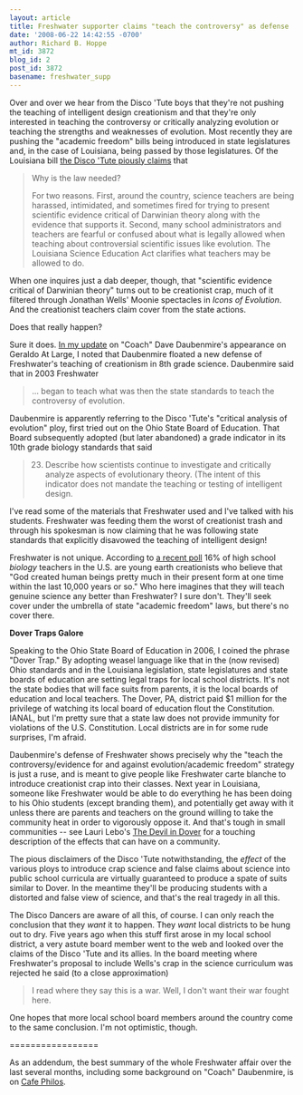 ```yaml
---
layout: article
title: Freshwater supporter claims "teach the controversy" as defense
date: '2008-06-22 14:42:55 -0700'
author: Richard B. Hoppe
mt_id: 3872
blog_id: 2
post_id: 3872
basename: freshwater_supp
---
```

Over and over we hear from the Disco 'Tute boys that they're not pushing the teaching of intelligent design creationism and that they're only interested in teaching the controversy or critically analyzing evolution or teaching the strengths and weaknesses of evolution.  Most recently they are pushing the "academic freedom" bills being introduced in state legislatures and, in the case of Louisiana, being passed by those legislatures.  Of the Louisiana bill [the Disco 'Tute piously claims](http://www.evolutionnews.org/2008/06/questions_and_answers_about_th.html) that 

> Why is the law needed?
> 
> For two reasons. First, around the country, science teachers are being harassed, intimidated, and sometimes fired for trying to present scientific evidence critical of Darwinian theory along with the evidence that supports it. Second, many school administrators and teachers are fearful or confused about what is legally allowed when teaching about controversial scientific issues like evolution. The Louisiana Science Education Act clarifies what teachers may be allowed to do.

When one inquires just a dab deeper, though, that "scientific evidence critical of Darwinian theory" turns out to be creationist crap, much of it filtered through Jonathan Wells' Moonie spectacles in _Icons of Evolution_.  And the creationist teachers claim cover from the state actions.

Does that really happen?  

Sure it does.  [In my update](http://pandasthumb.org/archives/2008/06/freshwater-term.html) on "Coach" Dave Daubenmire's appearance on Geraldo At Large, I noted that Daubenmire floated a new defense of Freshwater's teaching of creationism in 8th grade science.  Daubenmire said that in 2003 Freshwater

> ... began to teach what was then the state standards to teach the controversy of evolution.

Daubenmire is apparently referring to the Disco 'Tute's "critical analysis of evolution" ploy, first tried out on the Ohio State Board of Education.  That Board subsequently adopted (but later abandoned) a grade indicator in its 10th grade biology standards that said

> 23. Describe how scientists continue to investigate and critically analyze aspects of evolutionary theory. (The intent of this indicator does not mandate the teaching or testing of intelligent design.

I've read some of the materials that Freshwater used and I've talked with his students.  Freshwater was feeding them the worst of creationist trash and through his spokesman is now claiming that he was following state standards that explicitly disavowed the teaching of intelligent design!

Freshwater is not unique.  According to [a recent poll](http://biology.plosjournals.org/perlserv/?request=get-document&amp;doi=10.1371/journal.pbio.0060124) 16% of high school _biology_ teachers in the U.S. are young earth creationists who believe that "God created human beings pretty much in their present form at one time within the last 10,000 years or so."  Who here imagines that they will teach genuine science any better than Freshwater?  I sure don't.  They'll seek cover under the umbrella of state "academic freedom" laws, but there's no cover there.

**Dover Traps Galore**

Speaking to the Ohio State Board of Education in 2006, I coined the phrase "Dover Trap."  By adopting weasel language like that in the (now revised) Ohio standards and in the Louisiana legislation, state legislatures and state boards of education are setting legal traps for local school districts.  It's not the state bodies that will face suits from parents, it is the local boards of education and local teachers.  The Dover, PA, district paid $1 million for the privilege of watching its local board of education flout the Constitution.  IANAL, but I'm pretty sure that a state law does not provide immunity for violations of the U.S. Constitution.  Local districts are in for some rude surprises, I'm afraid.

Daubenmire's defense of Freshwater shows precisely why the "teach the controversy/evidence for and against evolution/academic freedom" strategy is just a ruse, and is meant to give people like Freshwater carte blanche to introduce creationist crap into their classes.  Next year in Louisiana, someone like Freshwater would be able to do everything he has been doing to his Ohio students (except branding them), and potentially get away with it unless there are parents and teachers on the ground willing to take the community heat in order to vigorously oppose it.  And that's tough in small communities -- see Lauri Lebo's [The Devil in Dover](http://www.amazon.com/Devil-Dover-Insiders-Small-town-America/dp/1595582088/ref=sr_1_1?ie=UTF8&amp;s=books&amp;qid=1214163240&amp;sr=1-1) for a touching description of the effects that can have on a community.

The pious disclaimers of the Disco 'Tute notwithstanding, the _effect_ of the various ploys to introduce crap science and false claims about science into public school curricula are virtually guaranteed to produce a spate of suits similar to Dover.  In the meantime they'll be producing students with a distorted and false view of science, and that's the real tragedy in all this.

The Disco Dancers are aware of all this, of course.  I can only reach the conclusion that they _want_ it to happen.  They _want_ local districts to be hung out to dry.  Five years ago when this stuff first arose in my local school district, a very astute board member went to the web and looked over the claims of the Disco 'Tute and its allies.  In the board meeting where Freshwater's proposal to include Wells's crap in the science curriculum was rejected he said (to a close approximation)

> I read where they say this is a war.  Well, I don't want their war fought here.

One hopes that more local school board members around the country come to the same conclusion.  I'm not optimistic, though.

=================

As an addendum, the best summary of the whole Freshwater affair over the last several months, including some background on "Coach" Daubenmire, is on [Cafe Philos](http://cafephilos.wordpress.com/2008/06/20/the-firing-of-john-freshwater/).
